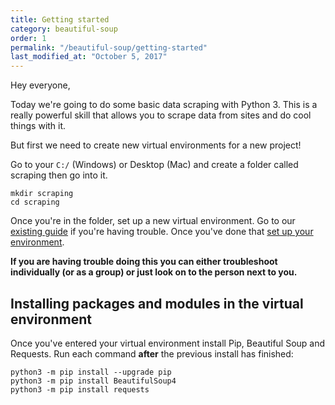 ```yaml
---
title: Getting started
category: beautiful-soup
order: 1
permalink: "/beautiful-soup/getting-started"
last_modified_at: "October 5, 2017"
---
```


Hey everyone,

Today we're going to do some basic data scraping with Python 3. This is a really powerful skill that allows you to scrape data from sites and do cool things with it.

But first we need to create new virtual environments for a new project!

Go to your `C:/` (Windows) or Desktop (Mac) and create a folder called scraping then go into it.

```
mkdir scraping
cd scraping
```

Once you're in the folder, set up a new virtual environment. Go to our [existing guide](setting-up-your-environment.html) if you're having trouble. Once you've done that [set up your environment](working-with-virtualenv.html).

**If you are having trouble doing this you can either troubleshoot individually (or as a group) or just look on to the person next to you.**

## Installing packages and modules in the virtual environment

Once you've entered your virtual environment install Pip, Beautiful Soup and Requests. Run each command **after** the previous install has finished:

```
python3 -m pip install --upgrade pip
python3 -m pip install BeautifulSoup4
python3 -m pip install requests
```

